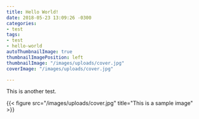 ```yaml
---
title: Hello World!
date: 2018-05-23 13:09:26 -0300
categories:
- test
tags:
- test
- hello-world
autoThumbnailImage: true
thumbnailImagePosition: left
thumbnailImage: "/images/uploads/cover.jpg"
coverImage: "/images/uploads/cover.jpg"

---
```

This is another test.

{{< figure src="/images/uploads/cover.jpg" title="This is a sample image" >}}

